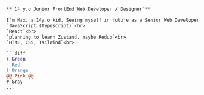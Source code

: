 ```diff @@ Krinj Master @@ 😴...

**`14 y.o Junior FrontEnd Web Developer / Designer`**

I'm Max, a 14y.o kid. Seeing myself in future as a Senior Web Developer. Now exploring a beutiful frontend sphere. My stack is:<br>
`JavaScript (Typescript)`<br>
`React`<br>
`planning to learn Zustand, maybe Redux`<br>
`HTML, CSS, TailWind`<br>

```diff
+ Green
- Red
! Orange
@@ Pink @@
# Gray
...
